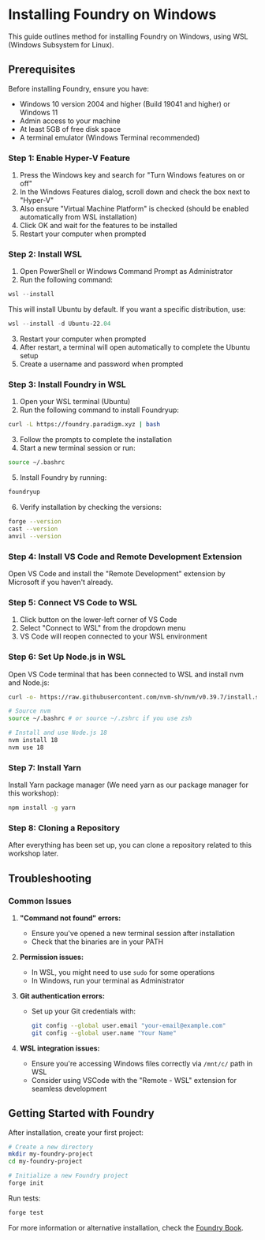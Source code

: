 # Installing Foundry on Windows

This guide outlines method for installing Foundry on Windows, using WSL (Windows Subsystem for Linux).

## Prerequisites

Before installing Foundry, ensure you have:

- Windows 10 version 2004 and higher (Build 19041 and higher) or Windows 11
- Admin access to your machine
- At least 5GB of free disk space
- A terminal emulator (Windows Terminal recommended)

### Step 1: Enable Hyper-V Feature

1. Press the Windows key and search for "Turn Windows features on or off"
2. In the Windows Features dialog, scroll down and check the box next to "Hyper-V"
3. Also ensure "Virtual Machine Platform" is checked (should be enabled automatically from WSL installation)
4. Click OK and wait for the features to be installed
5. Restart your computer when prompted

### Step 2: Install WSL

1. Open PowerShell or Windows Command Prompt as Administrator
2. Run the following command:

```powershell
wsl --install
```

This will install Ubuntu by default. If you want a specific distribution, use:

```powershell
wsl --install -d Ubuntu-22.04
```

3. Restart your computer when prompted
4. After restart, a terminal will open automatically to complete the Ubuntu setup
5. Create a username and password when prompted

### Step 3: Install Foundry in WSL

1. Open your WSL terminal (Ubuntu)
2. Run the following command to install Foundryup:

```bash
curl -L https://foundry.paradigm.xyz | bash
```

3. Follow the prompts to complete the installation
4. Start a new terminal session or run:

```bash
source ~/.bashrc
```

5. Install Foundry by running:

```bash
foundryup
```

6. Verify installation by checking the versions:

```bash
forge --version
cast --version
anvil --version
```

### Step 4: Install VS Code and Remote Development Extension

Open VS Code and install the "Remote Development" extension by Microsoft if you haven't already.

### Step 5: Connect VS Code to WSL

1. Click button on the lower-left corner of VS Code
2. Select "Connect to WSL" from the dropdown menu
3. VS Code will reopen connected to your WSL environment

### Step 6: Set Up Node.js in WSL

Open VS Code terminal that has been connected to WSL and install nvm and Node.js:

```bash
curl -o- https://raw.githubusercontent.com/nvm-sh/nvm/v0.39.7/install.sh | bash

# Source nvm
source ~/.bashrc # or source ~/.zshrc if you use zsh

# Install and use Node.js 18
nvm install 18
nvm use 18
```

### Step 7: Install Yarn

Install Yarn package manager (We need yarn as our package manager for this workshop):

```bash
npm install -g yarn
```

### Step 8: Cloning a Repository

After everything has been set up, you can clone a repository related to this workshop later.

## Troubleshooting

### Common Issues

1. **"Command not found" errors:**

   - Ensure you've opened a new terminal session after installation
   - Check that the binaries are in your PATH

2. **Permission issues:**

   - In WSL, you might need to use `sudo` for some operations
   - In Windows, run your terminal as Administrator

3. **Git authentication errors:**

   - Set up your Git credentials with:
     ```bash
     git config --global user.email "your-email@example.com"
     git config --global user.name "Your Name"
     ```

4. **WSL integration issues:**
   - Ensure you're accessing Windows files correctly via `/mnt/c/` path in WSL
   - Consider using VSCode with the "Remote - WSL" extension for seamless development

## Getting Started with Foundry

After installation, create your first project:

```bash
# Create a new directory
mkdir my-foundry-project
cd my-foundry-project

# Initialize a new Foundry project
forge init
```

Run tests:

```bash
forge test
```

For more information or alternative installation, check the [Foundry Book](https://book.getfoundry.sh/).

